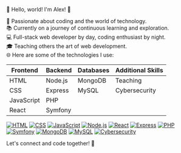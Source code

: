 👋 Hello, world! I'm Alex! 🚀

🌟 Passionate about coding and the world of technology.
<br>
📚 Currently on a journey of continuous learning and exploration.
<br>
💻 Full-stack web developer by day, coding enthusiast by night.
<br>
🎓 Teaching others the art of web development.
<br>
🌐 Here are some of the technologies I use:

| Frontend        | Backend       | Databases      | Additional Skills |
|-----------------|---------------|----------------|-------------------|
| HTML            | Node.js       | MongoDB        | Teaching          |
| CSS             | Express       | MySQL          | Cybersecurity     |
| JavaScript      | PHP           |                |                   |
| React           | Symfony       |                |                   |

[![HTML](https://img.shields.io/badge/HTML-5-green)](https://developer.mozilla.org/en-US/docs/Web/HTML)
[![CSS](https://img.shields.io/badge/CSS-3-blue)](https://developer.mozilla.org/en-US/docs/Web/CSS)
[![JavaScript](https://img.shields.io/badge/JavaScript-ES6-yellow)](https://developer.mozilla.org/en-US/docs/Web/JavaScript)
[![Node.js](https://img.shields.io/badge/Node.js-v14.x-green)](https://nodejs.org/)
[![React](https://img.shields.io/badge/React-17-blue)](https://reactjs.org/)
[![Express](https://img.shields.io/badge/Express-4.x-lightgrey)](https://expressjs.com/)
[![PHP](https://img.shields.io/badge/PHP-7.4-blueviolet)](https://www.php.net/)
[![Symfony](https://img.shields.io/badge/Symfony-5-red)](https://symfony.com/)
[![MongoDB](https://img.shields.io/badge/MongoDB-4-green)](https://www.mongodb.com/)
[![MySQL](https://img.shields.io/badge/MySQL-8-orange)](https://www.mysql.com/)
[![Cybersecurity](https://img.shields.io/badge/Cybersecurity-learning-brightgreen)](https://www.example.com/)

Let's connect and code together! 🚀
